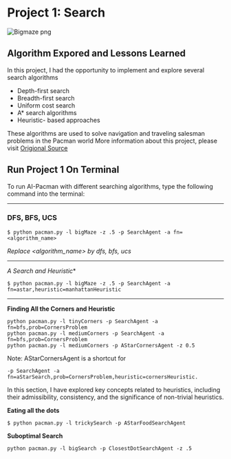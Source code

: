 # Project 1: Search

![Bigmaze png](http://ai.berkeley.edu/projects/release/search/v1/001/maze.png)

## Algorithm Expored and Lessons Learned

In this project, I had the opportunity to implement and explore several search algorithms

- Depth-first search
- Breadth-first search
- Uniform cost search
- A* search algorithms
- Heuristic- based approaches

These algorithms are used to solve navigation and traveling salesman problems in the Pacman world
More information about this project, please visit [Origional Source](http://ai.berkeley.edu/search.html)

## Run Project 1 On Terminal
To run AI-Pacman with different searching algorithms, type the following command into the terminal:

---

### DFS, BFS, UCS

```
$ python pacman.py -l bigMaze -z .5 -p SearchAgent -a fn=<algorithm_name>
```

*Replace <algorithm_name> by dfs, bfs, ucs*

---

**A* Search and Heuristic**

```
$ python pacman.py -l bigMaze -z .5 -p SearchAgent -a fn=astar,heuristic=manhattanHeuristic
```

---

**Finding All the Corners and Heuristic**

```
python pacman.py -l tinyCorners -p SearchAgent -a fn=bfs,prob=CornersProblem
python pacman.py -l mediumCorners -p SearchAgent -a fn=bfs,prob=CornersProblem
python pacman.py -l mediumCorners -p AStarCornersAgent -z 0.5
```

Note: AStarCornersAgent is a shortcut for

`-p SearchAgent -a fn=aStarSearch,prob=CornersProblem,heuristic=cornersHeuristic.`

In this section, I have explored key concepts related to heuristics, including their admissibility, consistency, and the significance of non-trivial heuristics.

**Eating all the dots**

```
$ python pacman.py -l trickySearch -p AStarFoodSearchAgent
```

**Suboptimal Search**

```
python pacman.py -l bigSearch -p ClosestDotSearchAgent -z .5 
```